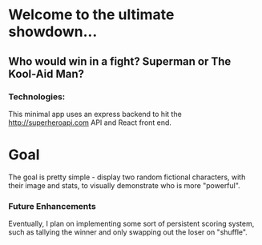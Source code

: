 # Welcome to the ultimate showdown...
## Who would win in a fight? Superman or The Kool-Aid Man?

### Technologies:
This minimal app uses an express backend to hit the http://superheroapi.com API and React front end.

# Goal
The goal is pretty simple - display two random fictional characters, with their image and stats, to visually demonstrate who is more "powerful".

### Future Enhancements
Eventually, I plan on implementing some sort of persistent scoring system, such as tallying the winner and only swapping out the loser on "shuffle".
